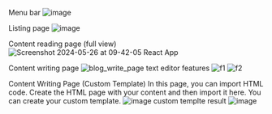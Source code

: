 Menu bar
![image](https://github.com/Karthicrajan/CMS-Sit/assets/88586840/ee36eadd-f3e1-40bd-95a4-cf36349cb270)

Listing page
![image](https://github.com/Karthicrajan/CMS-Sit/assets/88586840/82a16df1-5a3c-4cb7-96c6-fa2e75b6f37c)

Content reading page (full view)
![Screenshot 2024-05-26 at 09-42-05 React App](https://github.com/Karthicrajan/CMS-Sit/assets/88586840/76d4f0c1-52b5-445e-9fd9-3c68664eb75f)

Content writing page
![blog_write_page](https://github.com/Karthicrajan/CMS-Sit/assets/88586840/07a83ada-7e1a-46cd-8459-a42f537d0fee)
    text editor features
      ![f1](https://github.com/Karthicrajan/CMS-Sit/assets/88586840/fb383d4c-8f72-4aa8-97c8-80fefe05e95d)
      ![f2](https://github.com/Karthicrajan/CMS-Sit/assets/88586840/bd1fd856-c0ca-46a4-a2f1-483e76fc4571)

Content Writing Page (Custom Template)
  In this page, you can import HTML code. Create the HTML page with your content and then import it here. You can create your custom template.
  ![image](https://github.com/Karthicrajan/CMS-Sit/assets/88586840/e52ed2e3-5029-44da-a91b-5f8b71abdd68)
  custom templte result
  ![image](https://github.com/Karthicrajan/CMS-Sit/assets/88586840/c4f416ab-5a03-41ba-91ed-70b7509c43c3)
